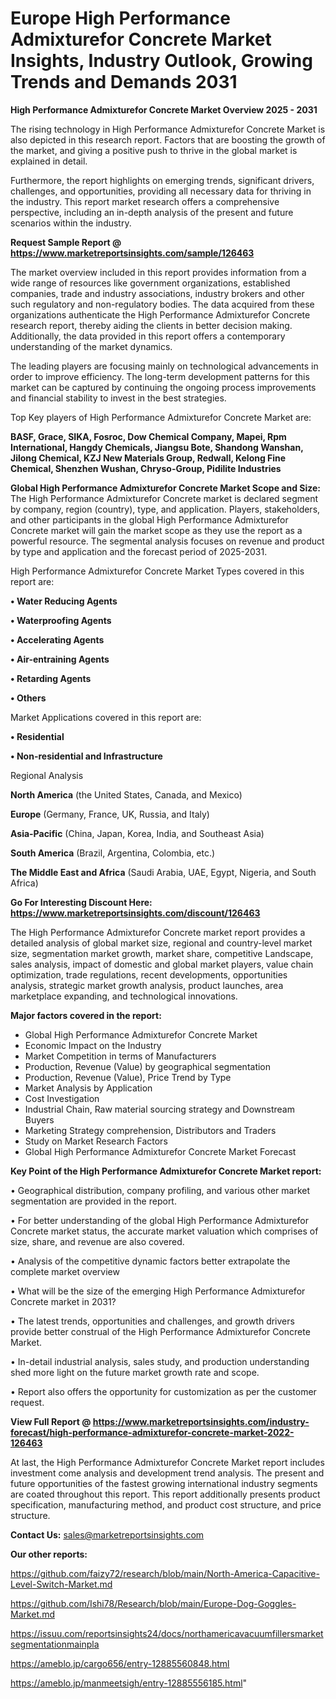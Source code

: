 # Europe High Performance Admixturefor Concrete Market Insights, Industry Outlook, Growing Trends and Demands 2031

<Strong> High Performance Admixturefor Concrete Market Overview 2025 - 2031</strong>

The rising technology in High Performance Admixturefor Concrete Market is also depicted in this research report. Factors that are boosting the growth of the market, and giving a positive push to thrive in the global market is explained in detail.

Furthermore, the report highlights on emerging trends, significant drivers, challenges, and opportunities, providing all necessary data for thriving in the industry. This report market research offers a comprehensive perspective, including an in-depth analysis of the present and future scenarios within the industry.

<strong>Request Sample Report @ <a href=https://www.marketreportsinsights.com/sample/126463>https://www.marketreportsinsights.com/sample/126463</a></strong>

The market overview included in this report provides information from a wide range of resources like government organizations, established companies, trade and industry associations, industry brokers and other such regulatory and non-regulatory bodies. The data acquired from these organizations authenticate the High Performance Admixturefor Concrete research report, thereby aiding the clients in better decision making. Additionally, the data provided in this report offers a contemporary understanding of the market dynamics.

The leading players are focusing mainly on technological advancements in order to improve efficiency. The long-term development patterns for this market can be captured by continuing the ongoing process improvements and financial stability to invest in the best strategies.

Top Key players of High Performance Admixturefor Concrete Market are:

<strong>BASF, Grace, SIKA, Fosroc, Dow Chemical Company, Mapei, Rpm International, Hangdy Chemicals, Jiangsu Bote, Shandong Wanshan, Jilong Chemical, KZJ New Materials Group, Redwall, Kelong Fine Chemical, Shenzhen Wushan, Chryso-Group, Pidilite Industries</strong>

<strong><b>Global High Performance Admixturefor Concrete Market Scope and Size:</b></strong>
The High Performance Admixturefor Concrete market is declared segment by company, region (country), type, and application. Players, stakeholders, and other participants in the global High Performance Admixturefor Concrete market will gain the market scope as they use the report as a powerful resource. The segmental analysis focuses on revenue and product by type and application and the forecast period of 2025-2031.

High Performance Admixturefor Concrete Market Types covered in this report are:

<strong>• Water Reducing Agents

• Waterproofing Agents

• Accelerating Agents

• Air-entraining Agents

• Retarding Agents

• Others</strong>

Market Applications covered in this report are:

<strong>• Residential

• Non-residential and Infrastructure</strong> 

Regional Analysis

<strong>North America</strong> (the United States, Canada, and Mexico)

<strong>Europe</strong> (Germany, France, UK, Russia, and Italy)

<strong>Asia-Pacific</strong> (China, Japan, Korea, India, and Southeast Asia)

<strong>South America</strong> (Brazil, Argentina, Colombia, etc.)

<strong>The Middle East and Africa</strong> (Saudi Arabia, UAE, Egypt, Nigeria, and South Africa)

<strong>Go For Interesting Discount Here: <a href=https://www.marketreportsinsights.com/discount/126463>https://www.marketreportsinsights.com/discount/126463</a></strong>

The High Performance Admixturefor Concrete market report provides a detailed analysis of global market size, regional and country-level market size, segmentation market growth, market share, competitive Landscape, sales analysis, impact of domestic and global market players, value chain optimization, trade regulations, recent developments, opportunities analysis, strategic market growth analysis, product launches, area marketplace expanding, and technological innovations.

<strong><b>Major factors covered in the report:</b></strong>
<ul>
  <li>Global High Performance Admixturefor Concrete Market </li>
  <li>Economic Impact on the Industry</li>
  <li>Market Competition in terms of Manufacturers</li>
  <li>Production, Revenue (Value) by geographical segmentation</li>
  <li>Production, Revenue (Value), Price Trend by Type</li>
  <li>Market Analysis by Application</li>
  <li>Cost Investigation</li>
  <li>Industrial Chain, Raw material sourcing strategy and Downstream Buyers</li>
  <li>Marketing Strategy comprehension, Distributors and Traders</li>
  <li>Study on Market Research Factors</li>
  <li>Global High Performance Admixturefor Concrete Market Forecast</li>
</ul>

<strong><b>Key Point of the High Performance Admixturefor Concrete Market report:</b></strong>

• Geographical distribution, company profiling, and various other market segmentation are provided in the report.

• For better understanding of the global High Performance Admixturefor Concrete market status, the accurate market valuation which comprises of size, share, and revenue are also covered.

• Analysis of the competitive dynamic factors better extrapolate the complete market overview

• What will be the size of the emerging High Performance Admixturefor Concrete market in 2031?

• The latest trends, opportunities and challenges, and growth drivers provide better construal of the High Performance Admixturefor Concrete Market.

• In-detail industrial analysis, sales study, and production understanding shed more light on the future market growth rate and scope.

• Report also offers the opportunity for customization as per the customer request.

<strong><b>View Full Report @ <a href=https://www.marketreportsinsights.com/industry-forecast/high-performance-admixturefor-concrete-market-2022-126463>https://www.marketreportsinsights.com/industry-forecast/high-performance-admixturefor-concrete-market-2022-126463</a></b></strong>


At last, the High Performance Admixturefor Concrete Market report includes investment come analysis and development trend analysis. The present and future opportunities of the fastest growing international industry segments are coated throughout this report. This report additionally presents product specification, manufacturing method, and product cost structure, and price structure.

<strong>Contact Us:</strong>
sales@marketreportsinsights.com

<strong>Our other reports:</strong>

<a href=https://github.com/faizy72/research/blob/main/North-America-Capacitive-Level-Switch-Market.md>https://github.com/faizy72/research/blob/main/North-America-Capacitive-Level-Switch-Market.md</a>

<a href=https://github.com/Ishi78/Research/blob/main/Europe-Dog-Goggles-Market.md>https://github.com/Ishi78/Research/blob/main/Europe-Dog-Goggles-Market.md</a>

<a href=https://issuu.com/reportsinsights24/docs/northamericavacuumfillersmarketsegmentationmainpla>https://issuu.com/reportsinsights24/docs/northamericavacuumfillersmarketsegmentationmainpla</a>

<a href=https://ameblo.jp/cargo656/entry-12885560848.html>https://ameblo.jp/cargo656/entry-12885560848.html</a>

<a href=https://ameblo.jp/manmeetsigh/entry-12885556185.html>https://ameblo.jp/manmeetsigh/entry-12885556185.html</a>"
